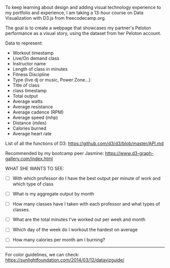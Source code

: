 To keep learning about design and adding visual technology experience to my portfolio and experience, I am taking a 13-hour course on Data Visualization with D3.js from freecodecamp.org.

The goal is to create a webpage that showcases my partner's Peloton performance as a visual story, using the dataset from her Peloton account.

Data to represent:

* Workout timestamp
* Live/On demand class
* Instructor name
* Length of class in minutes
* Fitness Discipline
* Type (live dj or music, Power Zone...)
* Title of class
* class timestamp
* Total output
* Average watts
* Average resistance
* Average cadence (RPM)
* Average speed (mhp)
* Distance (miles)
* Calories burned
* Average heart rate

List of all the functions of D3:
https://github.com/d3/d3/blob/master/API.md

Recommended by my bootcamp peer Jasmine: https://www.d3-graph-gallery.com/index.html

WHAT SHE WANTS TO SEE:

* [ ] With which professor do I have the best output per minute of work and which type of class

* [ ] What is my aggregate output by month

* [ ] How many classes have I taken with each professor and what types of classes.

* [ ] What are the total minutes I've worked out per week and month

* [ ] Which day of the week do I workout the hardest on average

* [ ] How many calories per month am I burning?


--------------
For color guidelines, we can check: https://sunlightfoundation.com/2014/03/12/datavizguide/

